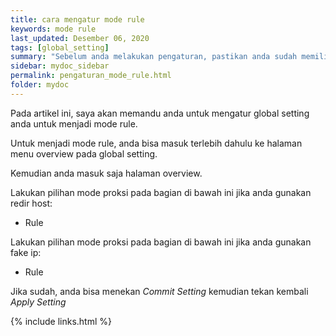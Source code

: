 ```yaml
---
title: cara mengatur mode rule
keywords: mode rule
last_updated: Desember 06, 2020
tags: [global_setting]
summary: "Sebelum anda melakukan pengaturan, pastikan anda sudah memiliki sebuah konfigurasi."
sidebar: mydoc_sidebar
permalink: pengaturan_mode_rule.html
folder: mydoc
---
```


Pada artikel ini, saya akan memandu anda untuk mengatur global setting anda untuk menjadi mode rule.

Untuk menjadi mode rule, anda bisa masuk terlebih dahulu ke halaman menu overview pada global setting.

Kemudian anda masuk saja halaman overview.

Lakukan pilihan mode proksi pada bagian di bawah ini jika anda gunakan redir host:

- Rule

Lakukan pilihan mode proksi pada bagian di bawah ini jika anda gunakan fake ip:

- Rule

Jika sudah, anda bisa menekan *Commit Setting* kemudian tekan kembali *Apply Setting*

{% include links.html %}

